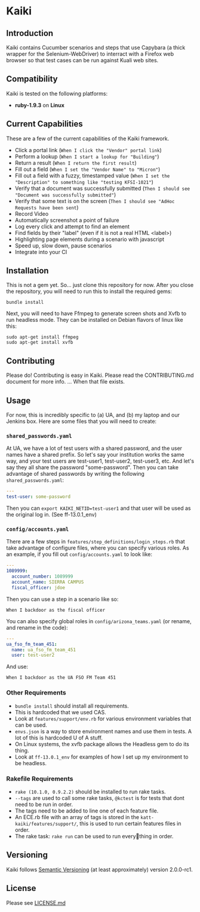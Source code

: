 Kaiki
=======

Introduction
------------

Kaiki contains Cucumber scenarios and steps that use Capybara (a thick wrapper for the Selenium-WebDriver) to interract
with a Firefox web browser so that test cases can be run against Kuali web sites.


Compatibility
-------------

Kaiki is tested on the following platforms:

* **ruby-1.9.3** on **Linux**


Current Capabilities
--------------------

These are a few of the current capabilities of the Kaiki framework.

* Click a portal link (`When I click the "Vendor" portal link`)
* Perform a lookup (`When I start a lookup for "Building"`)
* Return a result (`When I return the first result`)
* Fill out a field (`When I set the "Vendor Name" to "Micron"`)
* Fill out a field with a fuzzy, timestamped value (`When I set the "Description" to something like "testing KFSI-1021"`)
* Verify that a document was successfully submitted (`Then I should see "Document was successfully submitted"`)
* Verify that some text is on the screen (`Then I should see "AdHoc Requests have been sent`)
* Record Video
* Automatically screenshot a point of failure
* Log every click and attempt to find an element
* Find fields by their "label" (even if it is not a real HTML &lt;label&gt;)
* Highlighting page elements during a scenario with javascript
* Speed up, slow down, pause scenarios
* Integrate into your CI


Installation
------------

This is not a gem yet. So... just clone this repository for now. After you close the repository, you will need to run this to install the required gems:

```gherkin
bundle install
```

Next, you will need to have Ffmpeg to generate screen shots and Xvfb to run headless mode. They can be installed on Debian flavors of linux like this:

```gherkin
sudo apt-get install ffmpeg
sudo apt-get install xvfb
```


Contributing
------------

Please do! Contributing is easy in Kaiki. Please read the CONTRIBUTING.md document for more info. ... When that file exists.


Usage
-----

For now, this is incredibly specific to (a) UA, and (b) my laptop and our Jenkins box. Here are some files that you will need to create:

### `shared_passwords.yaml`

At UA, we have a lot of test users with a shared password, and the user names have a shared prefix. So let's say your institution works the same way, and your test users are test-user1, test-user2, test-user3, etc. And let's say they all share the password "some-password". Then you can take advantage of shared passwords by writing the following `shared_passwords.yaml`:

```yaml
---
test-user: some-password
```

Then you can `export KAIKI_NETID=test-user1` and that user will be used as the original log in. (See ff-13.0.1_env)

### `config/accounts.yaml`

There are a few steps in `features/step_definitions/login_steps.rb` that take advantage of configure files, where you can specify various roles. As an example, if you fill out `config/accounts.yaml` to look like:

```yaml
---
1089999:
  account_number: 1089999
  account_name: SIERRA CAMPUS
  fiscal_officer: jdoe
```

Then you can use a step in a scenario like so:

```gherkin
When I backdoor as the fiscal officer
```

You can also specify global roles in `config/arizona_teams.yaml` (or rename, and rename in the code):

```yaml
---
ua_fso_fm_team_451:
  name: ua_fso_fm_team_451
  user: test-user2
```

And use:

```gherkin
When I backdoor as the UA FSO FM Team 451
```

### Other Requirements

* `bundle install` should install all requirements.
* This is hardcoded that we used CAS.
* Look at `features/support/env.rb` for various environment variables that can be used.
* `envs.json` is a way to store environment names and use them in tests. A lot of this is hardcoded U of A stuff.
* On Linux systems, the xvfb package allows the Headless gem to do its thing.
* Look at `ff-13.0.1_env` for examples of how I set up my environment to be headless.


### Rakefile Requirements

* `rake (10.1.0, 0.9.2.2)` should be installed to run rake tasks.
* `--tags` are used to call some rake tasks, `@kctest` is for tests that dont need to be run in order.
* The tags need to be added to line one of each feature file.
* An ECE.rb file with an array of tags is stored in the `katt-kaiki/features/support/`, this is used to run certain features files in order.
* The rake task: `rake run` can be used to run everything in order.


Versioning
----------

Kaiki follows [Semantic Versioning](http://semver.org/) (at least approximately) version 2.0.0-rc1.

License
-------

Please see [LICENSE.md](LICENSE.md)

